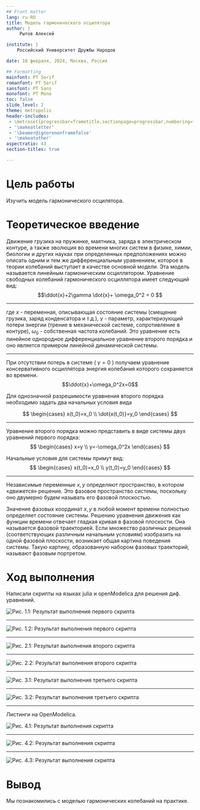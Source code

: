 ```yaml
---
## Front matter
lang: ru-RU
title: Модель гармонического осцилятора
author: |
	 Рытов Алексей

institute: |
	Российский Университет Дружбы Народов

date: 18 февраля, 2024, Москва, Россия

## Formatting
mainfont: PT Serif
romanfont: PT Serif
sansfont: PT Sans
monofont: PT Mono
toc: false
slide_level: 2
theme: metropolis
header-includes: 
 - \metroset{progressbar=frametitle,sectionpage=progressbar,numbering=fraction}
 - '\makeatletter'
 - '\beamer@ignorenonframefalse'
 - '\makeatother'
aspectratio: 43
section-titles: true

---
```


# Цель работы

Изучить модель гармонического осцилятора. 


# Теоретическое введение

Движение грузика на пружинке, маятника, заряда в электрическом контуре, а также эволюция во времени многих систем в физике, химии, биологии и других науках при определенных предположениях можно описать одним и тем же дифференциальным уравнением, которое в теории колебаний выступает в качестве основной модели. Эта модель называется линейным гармоническим осциллятором.
Уравнение свободных колебаний гармонического осциллятора имеет следующий вид:
$$\ddot{x}+2\gamma \dot{x}+ \omega_0^2 = 0 $$

---

где $x$ - переменная, описывающая состояние системы (смещение грузика, заряд конденсатора и т.д.), $\gamma$ - параметр, характеризующий потери энергии (трение в механической системе, сопротивление в контуре), $\omega_0$ - собственная частота колебаний.
Это уравнение есть линейное однородное дифференциальное  уравнение второго порядка и оно является примером линейной динамической системы.

---

При отсутствии потерь в системе ( $\gamma=0$ ) получаем уравнение консервативного осциллятора энергия колебания которого сохраняется во времени.
$$\ddot{x}+\omega_0^2x=0$$

Для однозначной разрешимости уравнения второго порядка необходимо задать два начальных условия вида
 
$$
 \begin{cases}
	x(t_0)=x_0
	\\   
	\dot{x(t_0)}=y_0
 \end{cases}
$$

---

Уравнение второго порядка можно представить в виде системы двух уравнений первого порядка:
$$
 \begin{cases}
	x=y
	\\   
	y=-\omega_0^2x
 \end{cases}
$$

Начальные условия для системы примут вид:
$$
 \begin{cases}
	x(t_0)=x_0
	\\   
	y(t_0)=y_0
 \end{cases}
$$

---

Независимые	переменные	$x, y$	определяют	пространство,	в	котором «движется» решение. Это фазовое пространство системы, поскольку оно двумерно будем называть его фазовой плоскостью.

Значение фазовых координат $x, y$ в любой момент времени полностью определяет состояние системы. Решению уравнения движения как функции времени отвечает гладкая кривая в фазовой плоскости. Она называется фазовой траекторией. Если множество различных решений (соответствующих различным 
начальным условиям) изобразить на одной фазовой плоскости, возникает общая картина поведения системы. Такую картину, образованную набором фазовых траекторий, называют фазовым портретом.

# Ход выполнения 

Написали скрипты на языках julia и openModelica для решения диф. уравнений.


![Рис. 1.1: Результат выполнения первого скрипта](images/1_1.png) </br>

---

![Рис. 1.2: Результат выполнения первого скрипта](images/1_2.png) </br>

---

![Рис. 2.1: Результат выполнения второго скрипта](images/2_1.png) </br>

---

![Рис. 2.2: Результат выполнения второго скрипта](images/2_2.png) </br>

---

![Рис. 3.1: Результат выполнения третьего скрипта](images/3_1.png) </br>

---

![Рис. 3.2: Результат выполнения третьего скрипта](images/3_2.png) </br>

---

Листинги на OpenModelica.


![Рис. 4.1: Результат выполнения скрипта](images/4_1m.png) </br>

---

![Рис. 4.2: Результат выполнения скрипта](images/4_2m.png) </br>

---

![Рис. 4.3: Результат выполнения скрипта](images/4_3m.png) </br>


# Вывод

Мы познакомились с моделью гармонических колебаний на практике.